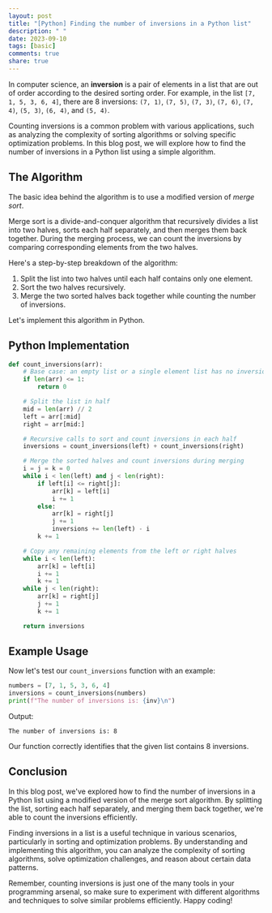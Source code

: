 ```yaml
---
layout: post
title: "[Python] Finding the number of inversions in a Python list"
description: " "
date: 2023-09-10
tags: [basic]
comments: true
share: true
---
```


In computer science, an **inversion** is a pair of elements in a list that are out of order according to the desired sorting order. For example, in the list `[7, 1, 5, 3, 6, 4]`, there are 8 inversions: `(7, 1)`, `(7, 5)`, `(7, 3)`, `(7, 6)`, `(7, 4)`, `(5, 3)`, `(6, 4)`, and `(5, 4)`.

Counting inversions is a common problem with various applications, such as analyzing the complexity of sorting algorithms or solving specific optimization problems. In this blog post, we will explore how to find the number of inversions in a Python list using a simple algorithm.

## The Algorithm

The basic idea behind the algorithm is to use a modified version of *merge sort*. 

Merge sort is a divide-and-conquer algorithm that recursively divides a list into two halves, sorts each half separately, and then merges them back together. During the merging process, we can count the inversions by comparing corresponding elements from the two halves.

Here's a step-by-step breakdown of the algorithm:

1. Split the list into two halves until each half contains only one element.
2. Sort the two halves recursively.
3. Merge the two sorted halves back together while counting the number of inversions.

Let's implement this algorithm in Python.

## Python Implementation

```python
def count_inversions(arr):
    # Base case: an empty list or a single element list has no inversions
    if len(arr) <= 1:
        return 0

    # Split the list in half
    mid = len(arr) // 2
    left = arr[:mid]
    right = arr[mid:]

    # Recursive calls to sort and count inversions in each half
    inversions = count_inversions(left) + count_inversions(right)

    # Merge the sorted halves and count inversions during merging
    i = j = k = 0
    while i < len(left) and j < len(right):
        if left[i] <= right[j]:
            arr[k] = left[i]
            i += 1
        else:
            arr[k] = right[j]
            j += 1
            inversions += len(left) - i
        k += 1

    # Copy any remaining elements from the left or right halves
    while i < len(left):
        arr[k] = left[i]
        i += 1
        k += 1
    while j < len(right):
        arr[k] = right[j]
        j += 1
        k += 1

    return inversions
```

## Example Usage

Now let's test our `count_inversions` function with an example:

```python
numbers = [7, 1, 5, 3, 6, 4]
inversions = count_inversions(numbers)
print(f"The number of inversions is: {inv}\n")
```

Output:
```
The number of inversions is: 8
```

Our function correctly identifies that the given list contains 8 inversions.

## Conclusion

In this blog post, we've explored how to find the number of inversions in a Python list using a modified version of the merge sort algorithm. By splitting the list, sorting each half separately, and merging them back together, we're able to count the inversions efficiently.

Finding inversions in a list is a useful technique in various scenarios, particularly in sorting and optimization problems. By understanding and implementing this algorithm, you can analyze the complexity of sorting algorithms, solve optimization challenges, and reason about certain data patterns.

Remember, counting inversions is just one of the many tools in your programming arsenal, so make sure to experiment with different algorithms and techniques to solve similar problems efficiently. Happy coding!